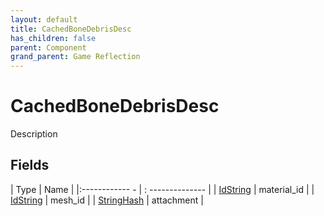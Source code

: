```yaml
---
layout: default
title: CachedBoneDebrisDesc
has_children: false
parent: Component
grand_parent: Game Reflection
---
```

# CachedBoneDebrisDesc
Description 

## Fields
| Type | Name |
|:------------ - | : -------------- |
| [IdString](game-reflection/components/id_string.md) | material_id |
| [IdString](game-reflection/components/id_string.md) | mesh_id |
| [StringHash](game-reflection/classes/string_hash.md) | attachment |
